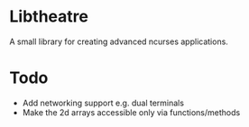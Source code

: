 # Libtheatre

A small library for creating advanced ncurses applications.

# Todo
+	Add networking support e.g. dual terminals
+	Make the 2d arrays accessible only via functions/methods
